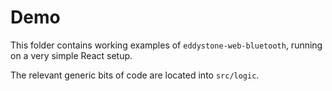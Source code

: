 # Demo

This folder contains working examples of `eddystone-web-bluetooth`, running on a very simple React setup.

The relevant generic bits of code are located into `src/logic`.